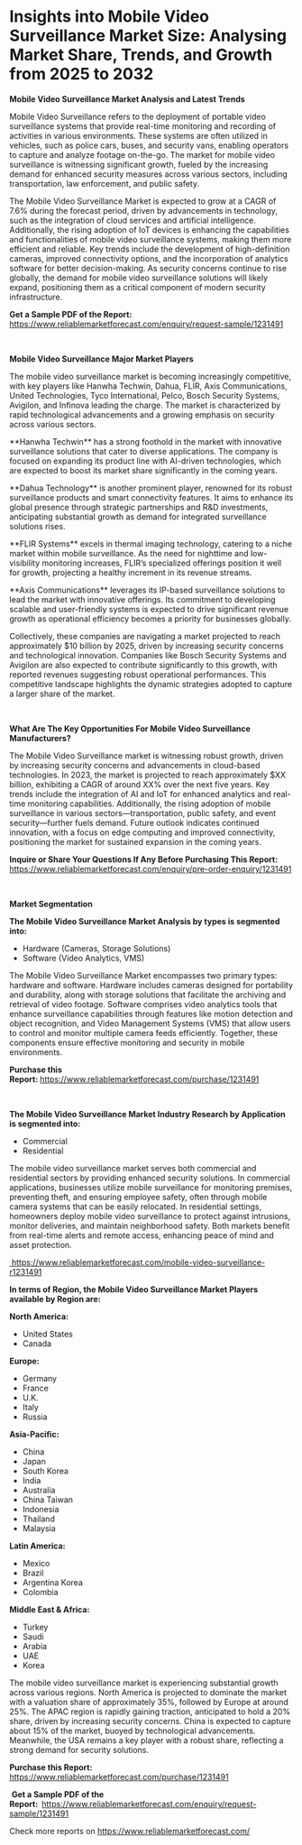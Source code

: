 <p><h1>Insights into Mobile Video Surveillance Market Size: Analysing Market Share, Trends, and Growth from 2025 to 2032</h1></p><p><strong>Mobile Video Surveillance Market Analysis and Latest Trends</strong></p>
<p><p>Mobile Video Surveillance refers to the deployment of portable video surveillance systems that provide real-time monitoring and recording of activities in various environments. These systems are often utilized in vehicles, such as police cars, buses, and security vans, enabling operators to capture and analyze footage on-the-go. The market for mobile video surveillance is witnessing significant growth, fueled by the increasing demand for enhanced security measures across various sectors, including transportation, law enforcement, and public safety.</p><p>The Mobile Video Surveillance Market is expected to grow at a CAGR of 7.6% during the forecast period, driven by advancements in technology, such as the integration of cloud services and artificial intelligence. Additionally, the rising adoption of IoT devices is enhancing the capabilities and functionalities of mobile video surveillance systems, making them more efficient and reliable. Key trends include the development of high-definition cameras, improved connectivity options, and the incorporation of analytics software for better decision-making. As security concerns continue to rise globally, the demand for mobile video surveillance solutions will likely expand, positioning them as a critical component of modern security infrastructure.</p></p>
<p><strong>Get a Sample PDF of the Report:&nbsp;</strong> <a href="https://www.reliablemarketforecast.com/enquiry/request-sample/1231491?utm_campaign=3194&utm_medium=2&utm_source=Github&utm_content=ia&utm_term=11032025&utm_id=mobile-video-surveillance">https://www.reliablemarketforecast.com/enquiry/request-sample/1231491</a></p>
<p>&nbsp;</p>
<p><strong>Mobile Video Surveillance Major Market Players</strong></p>
<p><p>The mobile video surveillance market is becoming increasingly competitive, with key players like Hanwha Techwin, Dahua, FLIR, Axis Communications, United Technologies, Tyco International, Pelco, Bosch Security Systems, Avigilon, and Infinova leading the charge. The market is characterized by rapid technological advancements and a growing emphasis on security across various sectors.</p><p>**Hanwha Techwin** has a strong foothold in the market with innovative surveillance solutions that cater to diverse applications. The company is focused on expanding its product line with AI-driven technologies, which are expected to boost its market share significantly in the coming years.</p><p>**Dahua Technology** is another prominent player, renowned for its robust surveillance products and smart connectivity features. It aims to enhance its global presence through strategic partnerships and R&D investments, anticipating substantial growth as demand for integrated surveillance solutions rises.</p><p>**FLIR Systems** excels in thermal imaging technology, catering to a niche market within mobile surveillance. As the need for nighttime and low-visibility monitoring increases, FLIR’s specialized offerings position it well for growth, projecting a healthy increment in its revenue streams.</p><p>**Axis Communications** leverages its IP-based surveillance solutions to lead the market with innovative offerings. Its commitment to developing scalable and user-friendly systems is expected to drive significant revenue growth as operational efficiency becomes a priority for businesses globally.</p><p>Collectively, these companies are navigating a market projected to reach approximately $10 billion by 2025, driven by increasing security concerns and technological innovation. Companies like Bosch Security Systems and Avigilon are also expected to contribute significantly to this growth, with reported revenues suggesting robust operational performances. This competitive landscape highlights the dynamic strategies adopted to capture a larger share of the market.</p></p>
<p>&nbsp;</p>
<p><strong>What Are The Key Opportunities For Mobile Video Surveillance Manufacturers?</strong></p>
<p><p>The Mobile Video Surveillance market is witnessing robust growth, driven by increasing security concerns and advancements in cloud-based technologies. In 2023, the market is projected to reach approximately $XX billion, exhibiting a CAGR of around XX% over the next five years. Key trends include the integration of AI and IoT for enhanced analytics and real-time monitoring capabilities. Additionally, the rising adoption of mobile surveillance in various sectors—transportation, public safety, and event security—further fuels demand. Future outlook indicates continued innovation, with a focus on edge computing and improved connectivity, positioning the market for sustained expansion in the coming years.</p></p>
<p><strong>Inquire or Share Your Questions If Any Before Purchasing This Report:</strong> <a href="https://www.reliablemarketforecast.com/enquiry/pre-order-enquiry/1231491?utm_campaign=3194&utm_medium=2&utm_source=Github&utm_content=ia&utm_term=11032025&utm_id=mobile-video-surveillance">https://www.reliablemarketforecast.com/enquiry/pre-order-enquiry/1231491</a></p>
<p>&nbsp;</p>
<p><strong>Market Segmentation</strong></p>
<p><strong>The Mobile Video Surveillance Market Analysis by types is segmented into:</strong></p>
<p><ul><li>Hardware (Cameras, Storage Solutions)</li><li>Software (Video Analytics, VMS)</li></ul></p>
<p><p>The Mobile Video Surveillance Market encompasses two primary types: hardware and software. Hardware includes cameras designed for portability and durability, along with storage solutions that facilitate the archiving and retrieval of video footage. Software comprises video analytics tools that enhance surveillance capabilities through features like motion detection and object recognition, and Video Management Systems (VMS) that allow users to control and monitor multiple camera feeds efficiently. Together, these components ensure effective monitoring and security in mobile environments.</p></p>
<p><strong>Purchase this Report:&nbsp;</strong><a href="https://www.reliablemarketforecast.com/purchase/1231491?utm_campaign=3194&utm_medium=2&utm_source=Github&utm_content=ia&utm_term=11032025&utm_id=mobile-video-surveillance">https://www.reliablemarketforecast.com/purchase/1231491</a></p>
<p>&nbsp;</p>
<p><strong>The Mobile Video Surveillance Market Industry Research by Application is segmented into:</strong></p>
<p><ul><li>Commercial</li><li>Residential</li></ul></p>
<p><p>The mobile video surveillance market serves both commercial and residential sectors by providing enhanced security solutions. In commercial applications, businesses utilize mobile surveillance for monitoring premises, preventing theft, and ensuring employee safety, often through mobile camera systems that can be easily relocated. In residential settings, homeowners deploy mobile video surveillance to protect against intrusions, monitor deliveries, and maintain neighborhood safety. Both markets benefit from real-time alerts and remote access, enhancing peace of mind and asset protection.</p></p>
<p><a href="https://www.reliablemarketforecast.com/mobile-video-surveillance-r1231491?utm_campaign=3194&utm_medium=2&utm_source=Github&utm_content=ia&utm_term=11032025&utm_id=mobile-video-surveillance">&nbsp;https://www.reliablemarketforecast.com/mobile-video-surveillance-r1231491</a></p>
<p><strong>In terms of Region, the Mobile Video Surveillance Market Players available by Region are:</strong></p>
<p>
    <p> <strong> North America: </strong>
        <ul>
            <li>United States</li>
            <li>Canada</li>
        </ul>
        </p> 
    <p> <strong> Europe: </strong>
        <ul>
            <li>Germany</li>
            <li>France</li>
            <li>U.K.</li>
            <li>Italy</li>
            <li>Russia</li>
        </ul>
        </p> 
    <p> <strong> Asia-Pacific: </strong>
        <ul>
            <li>China</li>
            <li>Japan</li>
            <li>South Korea</li>
            <li>India</li>
            <li>Australia</li>
            <li>China Taiwan</li>
            <li>Indonesia</li>
            <li>Thailand</li>
            <li>Malaysia</li>
        </ul>
        </p> 
    <p> <strong> Latin America: </strong>
        <ul>
            <li>Mexico</li>
            <li>Brazil</li>
            <li>Argentina Korea</li>
            <li>Colombia</li>
        </ul>
        </p> 
    <p> <strong> Middle East & Africa: </strong>
        <ul>
            <li>Turkey</li>
            <li>Saudi</li>
            <li>Arabia</li>
            <li>UAE</li>
            <li>Korea</li>
        </ul>
    </p>
    </p>
<p><p>The mobile video surveillance market is experiencing substantial growth across various regions. North America is projected to dominate the market with a valuation share of approximately 35%, followed by Europe at around 25%. The APAC region is rapidly gaining traction, anticipated to hold a 20% share, driven by increasing security concerns. China is expected to capture about 15% of the market, buoyed by technological advancements. Meanwhile, the USA remains a key player with a robust share, reflecting a strong demand for security solutions.</p></p>
<p><strong>Purchase this Report: </strong><a href="https://www.reliablemarketforecast.com/purchase/1231491?utm_campaign=3194&utm_medium=2&utm_source=Github&utm_content=ia&utm_term=11032025&utm_id=mobile-video-surveillance">https://www.reliablemarketforecast.com/purchase/1231491</a></p>
<p>&nbsp;<strong>Get a Sample PDF of the Report:&nbsp;&nbsp;</strong><a href="https://www.reliablemarketforecast.com/enquiry/request-sample/1231491?utm_campaign=3194&utm_medium=2&utm_source=Github&utm_content=ia&utm_term=11032025&utm_id=mobile-video-surveillance">https://www.reliablemarketforecast.com/enquiry/request-sample/1231491</a></p>
<p><strong></strong></p>
<p>Check more reports on <a href="https://www.reliablemarketforecast.com/?utm_campaign=3194&utm_medium=2&utm_source=Github&utm_content=ia&utm_term=11032025&utm_id=mobile-video-surveillance">https://www.reliablemarketforecast.com/</a></p>